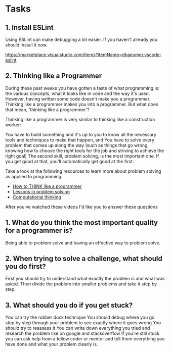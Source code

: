 # Tasks

## 1. Install ESLint

Using ESLint can make debugging a lot easier. If you haven't already you should install it now.

https://marketplace.visualstudio.com/items?itemName=dbaeumer.vscode-eslint

## 2. Thinking like a Programmer

During these past weeks you have gotten a taste of what programming is: the various concepts, what it looks like in code and the way it's used. However, having written some code doesn't make you a programmer. Thinking like a programmer makes you into a programmer. But what does that mean, 'thinking like a programmer'?

Thinking like a programmer is very similar to thinking like a construction worker:

You have to build something and it's up to you to know all the necessary tools and techniques to make that happen, and
You have to solve every problem that comes up along the way (such as things that go wrong, knowing how to choose the right tools for the job and striving to achieve the right goal)
The second skill, problem solving, is the most important one. If you get good at that, you'll automatically get good at the first.

Take a look at the following resources to learn more about problem solving as applied to programming:

- [How to THINK like a programmer](https://www.youtube.com/watch?v=NNazO2tMHno)
- [Lessons in problem solving](https://www.freecodecamp.org/news/how-to-think-like-a-programmer-lessons-in-problem-solving-d1d8bf1de7d2/)
- [Computational thinking](https://www.youtube.com/watch?v=qbnTZCj0ugI)

After you've watched these videos I'd like you to answer these questions

## 1. What do you think the most important quality for a programmer is?

<!-- Write your answer here -->
Being able to problem solve and having an effective way to problem solve.

## 2. When trying to solve a challenge, what should you do first?

<!-- Write your answer here -->
First you should try to understand what exactly the problem is and what was asked. Then divide the problem into smaller problems and take it step by step.

## 3. What should you do if you get stuck?

<!-- Write your answer here -->

 You can try the rubber duck technique
 You should debug where you go step by step through your problem to see exactly where it goes wrong
 You should try to reassess it 
 You can write down everything you tried and research the problem like on google and stackoverflow
 If you're still stuck you can ask help from a fellow coder or mentor and tell them everything you have done and what your problem clearly is.
